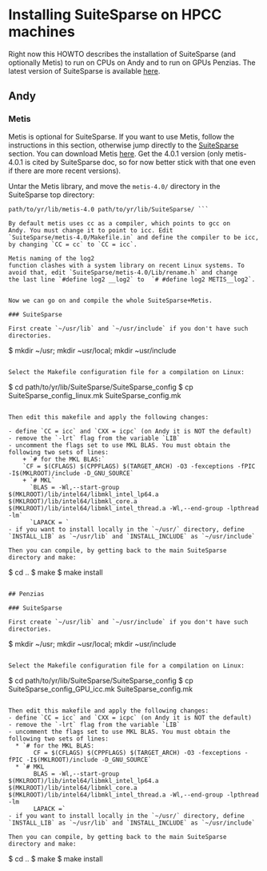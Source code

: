 # Installing SuiteSparse on HPCC machines #

Right now this HOWTO describes the installation of SuiteSparse (and optionally Metis) to run on CPUs on Andy and to run on GPUs Penzias.
The latest version of SuiteSparse is available [here](http://faculty.cse.tamu.edu/davis/suitesparse.html).

## Andy  ##

### Metis

Metis is optional for SuiteSparse.  If you want to use Metis, follow
the instructions in this section, otherwise jump directly to the
[SuiteSparse](#SuiteSparse) section. You can download Metis
[here](http://glaros.dtc.umn.edu/gkhome/fsroot/sw/metis/OLD). Get the
4.0.1 version (only metis-4.0.1 is cited by SuiteSparse doc, so for now better
stick with that one even if there are more recent versions).

Untar the Metis library, and move the
`metis-4.0/` directory in the SuiteSparse top directory:
``` $ mv
path/to/yr/lib/metis-4.0 path/to/yr/lib/SuiteSparse/ ```

By default metis uses cc as a compiler, which points to gcc on
Andy. You must change it to point to icc. Edit
`SuiteSparse/metis-4.0/Makefile.in` and define the compiler to be icc,
by changing `CC = cc` to `CC = icc`.

Metis naming of the log2
function clashes with a system library on recent Linux systems. To
avoid that, edit `SuiteSparse/metis-4.0/Lib/rename.h` and change
the last line `#define log2 __log2` to  `# #define log2 METIS__log2`.


Now we can go on and compile the whole SuiteSparse+Metis.

### SuiteSparse

First create `~/usr/lib` and `~/usr/include` if you don't have such directories.
```
$ mkdir ~/usr; mkdir ~usr/local; mkdir ~usr/include
```

Select the Makefile configuration file for a compilation on Linux:
```
$ cd path/to/yr/lib/SuiteSparse/SuiteSparse_config
$ cp SuiteSparse_config_linux.mk SuiteSparse_config.mk
```

Then edit this makefile and apply the following changes:

- define `CC = icc` and `CXX = icpc` (on Andy it is NOT the default)
- remove the `-lrt` flag from the variable `LIB`
- uncomment the flags set to use MKL BLAS. You must obtain the following two sets of lines:
	+ `# for the MKL BLAS:`  
    `CF = $(CFLAGS) $(CPPFLAGS) $(TARGET_ARCH) -O3 -fexceptions -fPIC -I$(MKLROOT)/include -D_GNU_SOURCE`  
	+ `# MKL`  
	  `BLAS = -Wl,--start-group $(MKLROOT)/lib/intel64/libmkl_intel_lp64.a $(MKLROOT)/lib/intel64/libmkl_core.a $(MKLROOT)/lib/intel64/libmkl_intel_thread.a -Wl,--end-group -lpthread -lm`  
	  `LAPACK = `
- if you want to install locally in the `~/usr/` directory, define `INSTALL_LIB` as `~/usr/lib` and `INSTALL_INCLUDE` as `~/usr/include`

Then you can compile, by getting back to the main SuiteSparse directory and make:
```
$ cd ..
$ make
$ make install
```

## Penzias

### SuiteSparse

First create `~/usr/lib` and `~/usr/include` if you don't have such directories.
```
$ mkdir ~/usr; mkdir ~usr/local; mkdir ~usr/include
```

Select the Makefile configuration file for a compilation on Linux:
```
$ cd path/to/yr/lib/SuiteSparse/SuiteSparse_config
$ cp SuiteSparse_config_GPU_icc.mk SuiteSparse_config.mk
```

Then edit this makefile and apply the following changes:
- define `CC = icc` and `CXX = icpc` (on Andy it is NOT the default)
- remove the `-lrt` flag from the variable `LIB`
- uncomment the flags set to use MKL BLAS. You must obtain the following two sets of lines:
  * `# for the MKL BLAS:
       CF = $(CFLAGS) $(CPPFLAGS) $(TARGET_ARCH) -O3 -fexceptions -fPIC -I$(MKLROOT)/include -D_GNU_SOURCE`
  * `# MKL
       BLAS = -Wl,--start-group $(MKLROOT)/lib/intel64/libmkl_intel_lp64.a $(MKLROOT)/lib/intel64/libmkl_core.a $(MKLROOT)/lib/intel64/libmkl_intel_thread.a -Wl,--end-group -lpthread -lm
	   LAPACK =`
- if you want to install locally in the `~/usr/` directory, define `INSTALL_LIB` as `~/usr/lib` and `INSTALL_INCLUDE` as `~/usr/include`

Then you can compile, by getting back to the main SuiteSparse directory and make:
```
$ cd ..
$ make
$ make install
```

